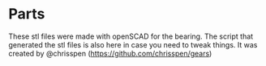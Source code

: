 # Parts

These stl files were made with openSCAD for the bearing. The script that generated the stl files is also here in case you need to tweak things. It was created by @chrisspen (https://github.com/chrisspen/gears)
